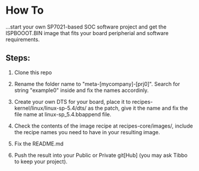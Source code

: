 # How To 

...start your own SP7021-based SOC software project and get the ISPBOOOT.BIN
image that fits your board peripherial and software requirements.

## Steps:

1. Clone this repo

2. Rename the folder name to "meta-[mycompany]-[prj0]". 
Search for string "example0" inside and fix the names accordinly.

3. Create your own DTS for your board, place it to 
recipes-kernel/linux/linux-sp-5.4/dts/
as the patch, give it the name and fix the file name at
linux-sp_5.4.bbappend file.

4. Check the contents of the image recipe at recipes-core/images/,
include the recipe names you need to have in your resulting image.

5. Fix the README.md

6. Push the result into your Public or Private git[Hub]
(you may ask Tibbo to keep your project).



